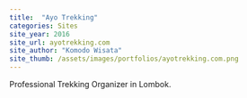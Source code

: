 ```yaml
---
title:  "Ayo Trekking"
categories: Sites
site_year: 2016
site_url: ayotrekking.com
site_author: "Komodo Wisata"
site_thumb: /assets/images/portfolios/ayotrekking.com.png
---
```


Professional Trekking Organizer in Lombok.